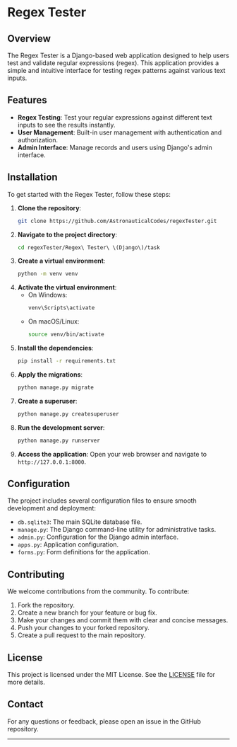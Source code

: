 # Regex Tester

## Overview
The Regex Tester is a Django-based web application designed to help users test and validate regular expressions (regex). This application provides a simple and intuitive interface for testing regex patterns against various text inputs.

## Features
- **Regex Testing**: Test your regular expressions against different text inputs to see the results instantly.
- **User Management**: Built-in user management with authentication and authorization.
- **Admin Interface**: Manage records and users using Django's admin interface.

## Installation
To get started with the Regex Tester, follow these steps:

1. **Clone the repository**:
   ```bash
   git clone https://github.com/AstronauticalCodes/regexTester.git
   ```
2. **Navigate to the project directory**:
   ```bash
   cd regexTester/Regex\ Tester\ \(Django\)/task
   ```
3. **Create a virtual environment**:
   ```bash
   python -m venv venv
   ```
4. **Activate the virtual environment**:
   - On Windows:
     ```bash
     venv\Scripts\activate
     ```
   - On macOS/Linux:
     ```bash
     source venv/bin/activate
     ```
5. **Install the dependencies**:
   ```bash
   pip install -r requirements.txt
   ```
6. **Apply the migrations**:
   ```bash
   python manage.py migrate
   ```
7. **Create a superuser**:
   ```bash
   python manage.py createsuperuser
   ```
8. **Run the development server**:
   ```bash
   python manage.py runserver
   ```
9. **Access the application**:
   Open your web browser and navigate to `http://127.0.0.1:8000`.

## Configuration
The project includes several configuration files to ensure smooth development and deployment:
- `db.sqlite3`: The main SQLite database file.
- `manage.py`: The Django command-line utility for administrative tasks.
- `admin.py`: Configuration for the Django admin interface.
- `apps.py`: Application configuration.
- `forms.py`: Form definitions for the application.

## Contributing
We welcome contributions from the community. To contribute:

1. Fork the repository.
2. Create a new branch for your feature or bug fix.
3. Make your changes and commit them with clear and concise messages.
4. Push your changes to your forked repository.
5. Create a pull request to the main repository.

## License
This project is licensed under the MIT License. See the [LICENSE](LICENSE) file for more details.

## Contact
For any questions or feedback, please open an issue in the GitHub repository.

---
